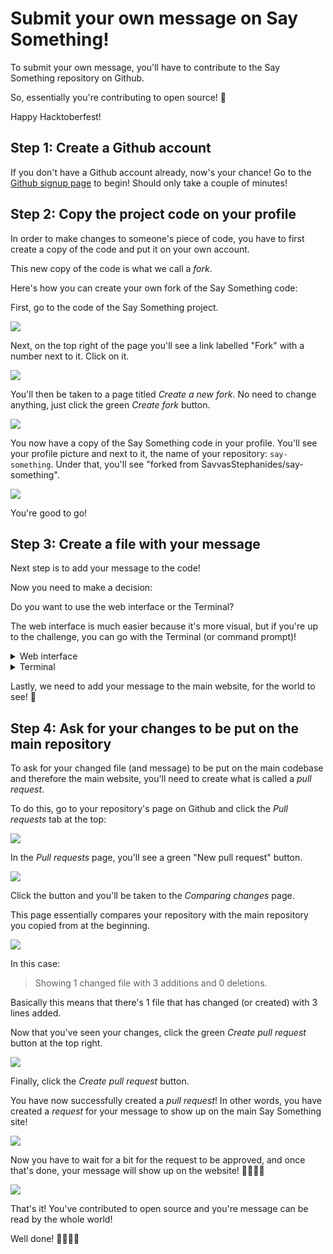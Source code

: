 # Submit your own message on Say Something!

To submit your own message, you'll have to contribute to the Say Something repository on Github.

So, essentially you're contributing to open source! 🎉

Happy Hacktoberfest!

## Step 1: Create a Github account

If you don't have a Github account already, now's your chance! Go to the [Github signup page](https://github.com/signup) to begin! Should only take a couple of minutes!

## Step 2: Copy the project code on your profile

In order to make changes to someone's piece of code, you have to first create a copy of the code and put it on your own account. 

This new copy of the code is what we call a *fork*. 

Here's how you can create your own fork of the Say Something code:

First, go to the code of the Say Something project.

![](/write-page-assets/repo.png)

Next, on the top right of the page you'll see a link labelled "Fork" with a number next to it. Click on it.

![](/write-page-assets/fork-button.png)

You'll then be taken to a page titled *Create a new fork*. No need to change anything, just click the green *Create fork* button.

![](/write-page-assets/create-fork-page.png)

You now have a copy of the Say Something code in your profile. You'll see your profile picture and next to it, the name of your repository: `say-something`. Under that, you'll see "forked from SavvasStephanides/say-something".

![](/write-page-assets/forked-repo.png)

You're good to go!

## Step 3: Create a file with your message

Next step is to add your message to the code!

Now you need to make a decision:

Do you want to use the web interface or the Terminal?

The web interface is much easier because it's more visual, but if you're up to the challenge, you can go with the Terminal (or command prompt)!

<details>
    <summary>Web interface</summary>

On your repository, click on the "app" folder, and then "messages".

Then on the top right, click the "Add file" button. Click "Create new file" from the drop down menu.

![](/write-page-assets/create-new-file-menu.png)

On the next screen, you can now add your message. At the top "Name your file" box, enter an ID for your message, for example `just-saying-hello`. The ID must be unique from the other files in the "messages" folder.

In the big edit box below, enter your name followed by your message, in this format:

```
By: <your name>

<Your message>
```

For example:

```
By: John Doe

Just dropping by to say hello!
```

![](/write-page-assets/message-input.png)

Once you're done, click the green *Commit changes* button.

![](/write-page-assets/commit-button.png)

On the pop up dialog that appears, you can change the commit message, or you can leave it as is. You can also add a description. Make sure *Commit directly to the main branch* is selected, and click the green *Commit changes* button.

![](/write-page-assets/commit-changes-dialog.png)

You'll now see the *messages* folder which now has your new message!

</details>

<details>
    <summary>Terminal</summary>

To use the terminal, you first need to install Git on your computer. You can [download Git from its website](https://git-scm.com/).

Next, you'll need to download the code you've just copied to your computer.

Go to the page of your copied repository and click the green *Code* button. From the dropdown, you'll see a URL with a *copy* icon on the right. Click on that icon which will copy the URL to your clipboard.

Now, open your terminal.

In your terminal, choose a location and enter this command:

```
git clone <URL you just copied>
```

After a few seconds, you'll have all the code in your computer. Now you can make changes!

Go to the downloaded repository and then go to the `app/messages` folder:

```
cd say-something
cd apps/messages
```

Here you will create a file with your message. Create a new file on this folder, however way you like. Give a name for your file which will be the ID for your message. Something like `just-saying-hello`. Make sure it's unique from the other files in the folder.

Inside the file, write your name and message in this format:

```
By: <your name>

<Your message>
```

For example:

```
By: John Doe

Just dropping by to say hello!
```

Once you're done, go back to the `say-something` root directory:

```
cd ../..
```

Now for the last 3 steps: put our changed file to a stage, tell Git that it's safe to push the changes and then push them to your repository.

Firstly, we're going to "stage" our file. Think of it like putting the file in a box with a tag that says "please put these files in my code".

To do this, we're going to use the `git add` command:

```
git add -A
```

Next, we're going to say "definitely push these changes", or as we say, we're going to "commit our files". Think of it like putting a lid on the box because we're sure we want to put our changed files in our code. To do this, we're using the `git commit` command:

```
git commit -m "Adding my message to Say Something!"
```

(`-m` is basically where you describe your changes)

Finally, we're going to actually "push" our changes to our code on Github. To do this, we're going to use the `git push` command:

```
git push
```

Depending on your system, it will ask you to add your Github credentials. Enter your username and for your password, paste a token that you can create in [your token settings](https://github.com/settings/tokens).

⚠️ Don't enter your Github password in the password field. Generate a token and use that instead!

After a few seconds, your changes should show up on your copy of the Say Something code!

![](/write-page-assets/updated-fork.png)

</details>

Lastly, we need to add your message to the main website, for the world to see! 👀

## Step 4: Ask for your changes to be put on the main repository

To ask for your changed file (and message) to be put on the main codebase and therefore the main website, you'll need to create what is called a *pull request*.

To do this, go to your repository's page on Github and click the *Pull requests* tab at the top:

![](/write-page-assets/pull-request-tab-link.png)

In the *Pull requests* page, you'll see a green "New pull request" button.

![](/write-page-assets/new-pull-request-button.png)

Click the button and you'll be taken to the *Comparing changes* page.

This page essentially compares your repository with the main repository you copied from at the beginning. 

![](/write-page-assets/file-changes.png)

In this case:

> Showing 1 changed file with 3 additions and 0 deletions.

Basically this means that there's 1 file that has changed (or created) with 3 lines added.

Now that you've seen your changes, click the green *Create pull request* button at the top right.

![](/write-page-assets/create-pull-request-button.png)

Finally, click the *Create pull request* button.

You have now successfully created a *pull request*! In other words, you have created a *request* for your message to show up on the main Say Something site!

![](/write-page-assets/pull-request.png)

Now you have to wait for a bit for the request to be approved, and once that's done, your message will show up on the website! 🎉🎉🎉🎉

![](/write-page-assets/message.png)

That's it! You've contributed to open source and you're message can be read by the whole world! 

Well done! 👏👏👏👏